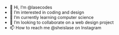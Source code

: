 - 👋 Hi, I’m @lasecodes
- 👀 I’m interested in coding and design
- 🌱 I’m currently learning computer science
- 💞️ I’m looking to collaborate on a web design project
- 📫 How to reach me @sheislase on Instagram

<!---
lasecodes/lasecodes is a ✨ special ✨ repository because its `README.md` (this file) appears on your GitHub profile.
You can click the Preview link to take a look at your changes.
--->
